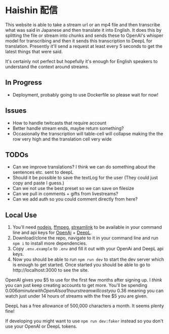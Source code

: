 # Haishin 配信

This website is able to take a stream url or an mp4 file and then transcribe what was said in Japanese and then translate it into English. It does this by splitting the file or stream into chunks and sends these to OpenAI's whisper model for transcribing and then it sends this transcription to DeepL for translation. Presently it'll send a request at least every 5 seconds to get the latest things that were said.

It's certainly not perfect but hopefully it's enough for English speakers to understand the context around streams.

## In Progress
- Deployment, probably going to use Dockerfile so please wait for now!

## Issues
- How to handle twitcasts that require account
- Better handle stream ends, maybe return something?
- Occasionally the transcription will table-cell will collapse making the the row very high and the translation cell very wide

## TODOs

- Can we improve translations? I think we can do something about the sentences etc. sent to deepL
- Should it be possible to save the textLog for the user (They could just copy and paste I guess.)
- Can we not use the best preset so we can save on filesize
- Can we pull in comments + gifts from livestreams?
- Can we add auth so you could comment directly from here?

## Local Use

1. You'll need [nodejs](https://nodejs.org/en), [ffmpeg](https://ffmpeg.org/download.html), [streamlink](https://streamlink.github.io/install.html) to be available in your command line and api keys for [OpenAi](https://platform.openai.com/) + [DeepL](https://www.deepl.com/pro-api).
2. Download/clone the repo, navigate to it in your command line and run `npm i` to install more dependencies.
3. Copy `.env.example` to `.env` and fill it out with your OpenAi and DeepL api keys.
4. Now you should be able to run `npm run dev` to start the dev server which is enough to get started. Once started you should be able to go to http://localhost:3000 to see the site.

OpenAI gives you $5 to use for the first few months after signing up. I _think_ you can just keep creating accounts to get more. You'll be spending $0.006 a minute with OpenAI so a 1 hour stream will cost you ~$0.36 meaning you can watch just under 14 hours of streams with the free $5 you are given.

DeepL has a free allowance of 500,000 characters a month. It seems plenty fine!

If developing you might want to use `npm run dev:faker` instead so you don't use your OpenAI or DeepL tokens.
